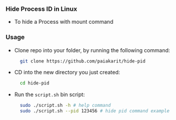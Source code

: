 ### Hide Process ID in Linux
- To hide a Process with mount command

### Usage
- Clone repo into your folder, by running the following command:
  ```bash
    git clone https://github.com/paiakarit/hide-pid
  ```

- CD into the new directory you just created:
  ```bash
    cd hide-pid
  ```

- Run the `script.sh` bin script:
  ```bash
    sudo ./script.sh -h # help command
    sudo ./script.sh --pid 123456 # hide pid command example
  ```
